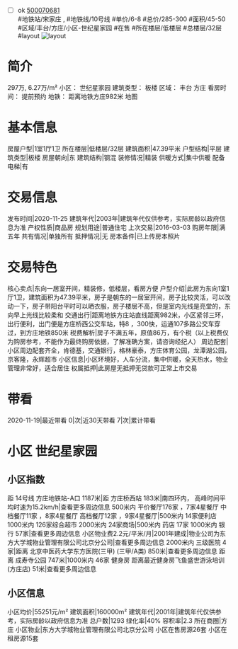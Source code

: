 - [ ] ok [500070681](https://bj.5i5j.com/ershoufang/500070681.html)  
 #地铁站/宋家庄 ,  #地铁线/10号线
#单价/6-8 #总价/285-300 #面积/45-50   #区域/丰台/方庄/小区-世纪星家园 #在售 #所在楼层/低楼层 #总楼层/32层 #layout 
![layout](http://image2.5i5j.com//group2/M00/31/3A/CgqJNFzhJjWAJ45NAAItbeWV1Os908.jpg_P5.jpg) 
# 简介 
 297万,  6.27万/m² 
小区： 世纪星家园
建筑类型： 板楼
区域： 丰台 方庄
看房时间： 提前预约
地铁： 距离地铁方庄982米 地图
# 基本信息 
 房屋户型|1室1厅1卫
所在楼层|低楼层/32层
建筑面积|47.39平米
户型结构|平层
建筑类型|板楼
房屋朝向|东
建筑结构|钢混
装修情况|精装
供暖方式|集中供暖
配备电梯|有
# 交易信息 
 发布时间|2020-11-25
建筑年代|2003年|建筑年代仅供参考，实际房龄以政府信息为准
产权性质|商品房
规划用途|普通住宅
上次交易|2016-03-03
购房年限|满五年
共有情况|单独所有
抵押情况|无
房本备件|已上传房本照片
# 交易特色 
 核心卖点|东向一居室开间，精装修，低楼层，看房方便
户型介绍|此房为东向1室1厅1卫，建筑面积为47.39平米，房子是朝东的一居室开间，房子比较灵活，可以改动一下，房子带阳台平时可以晒衣服，房子楼层不高，但是室内光线是亮堂的，东向早上光线比较柔和
交通出行|距离地铁方庄站直线距离982米，小区紧邻三环，出行便利，出门便是方庄桥西公交车站，特8 ，300快，运通107多路公交车穿过，到方庄地铁850米
税费解析|房子不满五年，原值86万，有个税（以上税费仅为购房参考，不能作为最终购房依据，了解准确方案，请咨询经纪人）
周边配套|小区周边配套齐全，肯德基，交通银行，格林豪泰，方庄体育公园，龙潭湖公园，京客隆，永辉超市
小区信息|小区环境好，人车分流，集中供暖，全天热水，物业管理非常好，适合居住
权属抵押|此房屋无抵押无贷款可正常上市交易
# 带看 
 2020-11-19|最近带看	 0|次|近30天带看	 7|次|累计带看
# 小区 世纪星家园
## 小区指数 
 距 14号线 方庄地铁站-A口 1187米|距 方庄桥西站 183米|南四环内， 高峰时间平均时速为15.2km/h|查看更多周边信息
500米内 平价餐厅176家 ，7家4星餐厅
中档餐厅11家 ，8家4星餐厅
高档餐厅12家 ，9家4星餐厅|500米内 14家便利店
1000米内 126家综合超市
2000米内 24家商场|500米内 药店 17家
1000米内 银行 57家|查看更多周边信息
小区物业费2.2元/平米/月|2001年建成|物业公司为东方大学城物业管理有限公司北京分公司|查看更多周边信息
2000米内 三级医院 4家|距离 北京中医药大学东方医院(三甲) (三甲/A类) 850米|查看更多周边信息
距离 成寿寺公园 747米|1000米内 46家 健身房
距离最近健身房飞鱼盛世游泳培训(方庄店) 51米|查看更多周边信息
## 小区信息 
 小区均价|55251元/m²
建筑面积|160000m²
建筑年代|2001年|建筑年代仅供参考，实际房龄以政府信息为准
总户数|1293
绿化率|40%
容积率|2.3
所在商圈|方庄
小区物业|东方大学城物业管理有限公司北京分公司
小区在售房源26套
小区在租房源15套
